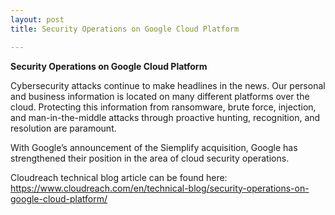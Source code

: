 ```yaml
---
layout: post
title: Security Operations on Google Cloud Platform

---
```


**Security Operations on Google Cloud Platform**

Cybersecurity attacks continue to make headlines in the news.  Our personal and business information is located on many different platforms over the cloud.  Protecting this information from ransomware, brute force, injection, and man-in-the-middle attacks through proactive hunting, recognition, and resolution are paramount.  

With Google’s announcement of the Siemplify acquisition, Google has strengthened their position in the area of cloud security operations. 

Cloudreach technical blog article can be found here: https://www.cloudreach.com/en/technical-blog/security-operations-on-google-cloud-platform/



